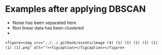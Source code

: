 # Examples after applying DBSCAN

* Noise has been separated here
* Non linear data has been clustered
*

    <figure><img src="../../.gitbook/assets/image (4) (1) (1) (1) (1) (1) (1) (1).png" alt=""><figcaption></figcaption></figure>
